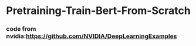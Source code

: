 # Pretraining-Train-Bert-From-Scratch
### code from nvidia:https://github.com/NVIDIA/DeepLearningExamples
